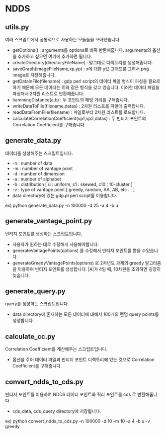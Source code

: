 # NDDS

## utils.py
여러 스크립트에서 공통적으로 사용하는 모듈들을 모아놨습니다.

- getOptions() : arguments를 options로 바꿔 반환해줍니다. arguments의 옵션을 추가하고 싶으면 여기에 추가하면 됩니다.
- createDirectory(directoryFileName) : 말그대로 디렉토리를 생성해줍니다.
- saveGraph(imageFileName,xp,yp) : x에 대한 y값 그래프를 그려서 png image로 저장해줍니다.
- getDataInFile(filename) : gdp perl script의 데이터 파일 형식이 파싱을 필요로 하기 때문에 모든 데이터는 이와 같은 형식을 갖고 있습니다. 이러한 데이터 파일을 파싱해서 2차원 리스트로 반환해줍니다.
- hammingDistance(a,b) : 두 포인트의 해밍 거리를 구해줍니다.
- writeDataToFile(filename,datas) : 2차원 리스트를 파일에 출력합니다.
- readDataFromFile(filename) : 파일로부터 2차원 리스트를 로드합니다.
- calculateCorrelationCoefficient(vp1,vp2,datas) : 두 빈티지 포인트의 Correlation Coefficient를 구해줍니다.


## generate_data.py
데이터를 생성해주는 스크립트입니다.

- -n : number of data 
- -m : number of vantage point
- -d : number of dimension
- -a : number of alphabet
- -b : distribution [ u : uniform, c1 : skewed, c10 : 10-cluster ]
- -v : type of vantage point [ greedy, random, AA, AB, etc ... ]
- data directory에 있는 gdp.pl perl script를 이용합니다.

ex) python generate_data.py -n 100000 -d 25 -a 4 -b u

## generate_vantage_point.py
빈티지 포인트를 생성하는 스크립트입니다.

- 사용자가 원하는 데로 수정해서 사용해야합니다.
- generateVantagePoints(options) 를 수정해서 빈티지 포인트를 뽑을 수있습니다.
- generateGreedyVantagePoints(options) 로 2차년도 과제의 greedy 알고리즘을 이용하여 빈티지 포인트를 생성합니다. |A|가 4일 때, 10차원을 초과하면 굉장히 늦습니다.

## generate_query.py
query를 생성하는 스크립트입니다.

- data directory에 존재하는 모든 데이터에 대해서 100개의 랜덤 query points를 생성합니다.

## calculate_cc.py
Correlation Coefficient를 계산해주는 스크립트입니다.

- 옵션을 주어 데이터 파일과 빈티지 포인트 디렉토리에 있는 것으로 Correlation Coefficient를 구해줍니다.

## convert_ndds_to_cds.py
빈티지 포인트를 이용하여 NDDS 데이터 포인트와 쿼리 포인트를 cds 로 변환해줍니다.

- cds_data, cds_query directory에 저장됩니다.

ex) python convert_ndds_to_cds.py -n 100000 -d 10 -m 10 -a 4 -b u -v greedy
